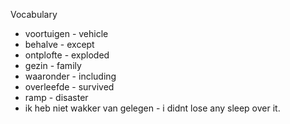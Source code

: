 Vocabulary

* voortuigen - vehicle
* behalve - except
* ontplofte - exploded 
* gezin - family
* waaronder - including
* overleefde - survived 
* ramp - disaster
* ik heb niet wakker van gelegen - i didnt lose any sleep over it.